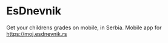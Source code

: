 # EsDnevnik
Get your childrens grades on mobile, in Serbia.
Mobile app for https://moj.esdnevnik.rs

